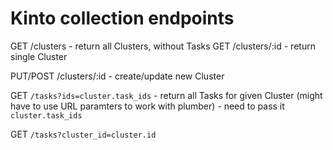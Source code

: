 # Kinto collection endpoints


GET /clusters - return all Clusters, without Tasks
GET /clusters/:id - return single Cluster

PUT/POST /clusters/:id - create/update new Cluster


GET `/tasks?ids=cluster.task_ids` - return all Tasks for given Cluster (might have to use URL paramters to work with plumber) - need to pass it `cluster.task_ids`

GET `/tasks?cluster_id=cluster.id`
